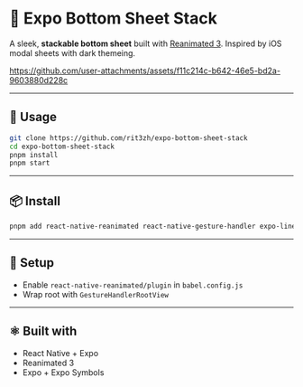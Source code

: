 # 🧊 Expo Bottom Sheet Stack

A sleek, **stackable bottom sheet** built with [Reanimated 3](https://docs.swmansion.com/react-native-reanimated/). Inspired by iOS modal sheets with dark themeing.

https://github.com/user-attachments/assets/f11c214c-b642-46e5-bd2a-9603880d228c

---

## 🚀 Usage

```bash
git clone https://github.com/rit3zh/expo-bottom-sheet-stack
cd expo-bottom-sheet-stack
pnpm install
pnpm start
```

---

## 📦 Install

```bash
pnpm add react-native-reanimated react-native-gesture-handler expo-linear-gradient
```

---

## 🔧 Setup

- Enable `react-native-reanimated/plugin` in `babel.config.js`
- Wrap root with `GestureHandlerRootView`

---

## ⚛️ Built with

- React Native + Expo
- Reanimated 3
- Expo + Expo Symbols
